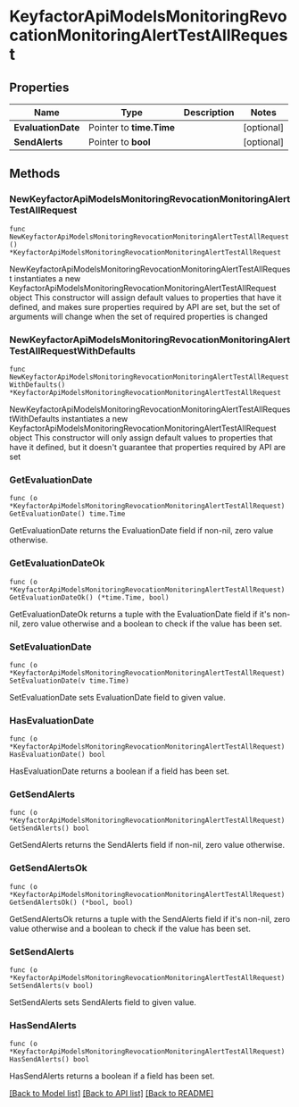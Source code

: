 # KeyfactorApiModelsMonitoringRevocationMonitoringAlertTestAllRequest

## Properties

Name | Type | Description | Notes
------------ | ------------- | ------------- | -------------
**EvaluationDate** | Pointer to **time.Time** |  | [optional] 
**SendAlerts** | Pointer to **bool** |  | [optional] 

## Methods

### NewKeyfactorApiModelsMonitoringRevocationMonitoringAlertTestAllRequest

`func NewKeyfactorApiModelsMonitoringRevocationMonitoringAlertTestAllRequest() *KeyfactorApiModelsMonitoringRevocationMonitoringAlertTestAllRequest`

NewKeyfactorApiModelsMonitoringRevocationMonitoringAlertTestAllRequest instantiates a new KeyfactorApiModelsMonitoringRevocationMonitoringAlertTestAllRequest object
This constructor will assign default values to properties that have it defined,
and makes sure properties required by API are set, but the set of arguments
will change when the set of required properties is changed

### NewKeyfactorApiModelsMonitoringRevocationMonitoringAlertTestAllRequestWithDefaults

`func NewKeyfactorApiModelsMonitoringRevocationMonitoringAlertTestAllRequestWithDefaults() *KeyfactorApiModelsMonitoringRevocationMonitoringAlertTestAllRequest`

NewKeyfactorApiModelsMonitoringRevocationMonitoringAlertTestAllRequestWithDefaults instantiates a new KeyfactorApiModelsMonitoringRevocationMonitoringAlertTestAllRequest object
This constructor will only assign default values to properties that have it defined,
but it doesn't guarantee that properties required by API are set

### GetEvaluationDate

`func (o *KeyfactorApiModelsMonitoringRevocationMonitoringAlertTestAllRequest) GetEvaluationDate() time.Time`

GetEvaluationDate returns the EvaluationDate field if non-nil, zero value otherwise.

### GetEvaluationDateOk

`func (o *KeyfactorApiModelsMonitoringRevocationMonitoringAlertTestAllRequest) GetEvaluationDateOk() (*time.Time, bool)`

GetEvaluationDateOk returns a tuple with the EvaluationDate field if it's non-nil, zero value otherwise
and a boolean to check if the value has been set.

### SetEvaluationDate

`func (o *KeyfactorApiModelsMonitoringRevocationMonitoringAlertTestAllRequest) SetEvaluationDate(v time.Time)`

SetEvaluationDate sets EvaluationDate field to given value.

### HasEvaluationDate

`func (o *KeyfactorApiModelsMonitoringRevocationMonitoringAlertTestAllRequest) HasEvaluationDate() bool`

HasEvaluationDate returns a boolean if a field has been set.

### GetSendAlerts

`func (o *KeyfactorApiModelsMonitoringRevocationMonitoringAlertTestAllRequest) GetSendAlerts() bool`

GetSendAlerts returns the SendAlerts field if non-nil, zero value otherwise.

### GetSendAlertsOk

`func (o *KeyfactorApiModelsMonitoringRevocationMonitoringAlertTestAllRequest) GetSendAlertsOk() (*bool, bool)`

GetSendAlertsOk returns a tuple with the SendAlerts field if it's non-nil, zero value otherwise
and a boolean to check if the value has been set.

### SetSendAlerts

`func (o *KeyfactorApiModelsMonitoringRevocationMonitoringAlertTestAllRequest) SetSendAlerts(v bool)`

SetSendAlerts sets SendAlerts field to given value.

### HasSendAlerts

`func (o *KeyfactorApiModelsMonitoringRevocationMonitoringAlertTestAllRequest) HasSendAlerts() bool`

HasSendAlerts returns a boolean if a field has been set.


[[Back to Model list]](../README.md#documentation-for-models) [[Back to API list]](../README.md#documentation-for-api-endpoints) [[Back to README]](../README.md)



